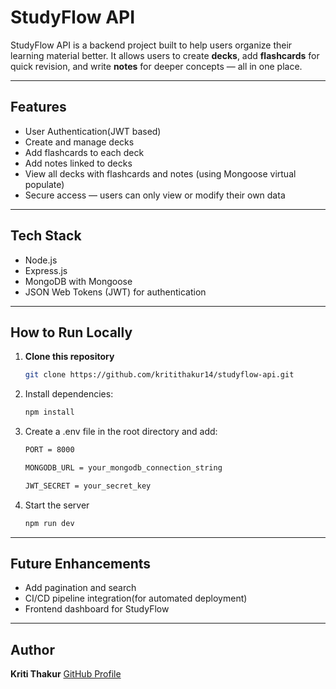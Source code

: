 # StudyFlow API

StudyFlow API is a backend project built to help users organize their learning material better.
It allows users to create **decks**, add **flashcards** for quick revision, and write **notes** for deeper concepts — all in one place.

---

## Features
- User Authentication(JWT based)
- Create and manage decks
- Add flashcards to each deck
- Add notes linked to decks
- View all decks with flashcards and notes (using Mongoose virtual populate)
- Secure access — users can only view or modify their own data

---

## Tech Stack
- Node.js
- Express.js
- MongoDB with Mongoose
- JSON Web Tokens (JWT) for authentication

---

##  How to Run Locally

1. **Clone this repository**
   ```bash
   git clone https://github.com/kritithakur14/studyflow-api.git

2. Install dependencies:
   ```bash
   npm install
   

3. Create a .env file in the root directory and add:
   ```bash
   PORT = 8000

   MONGODB_URL = your_mongodb_connection_string

   JWT_SECRET = your_secret_key

4. Start the server
   ```bash
   npm run dev
   ```
  

---

## Future Enhancements

- Add pagination and search
- CI/CD pipeline integration(for automated deployment)
- Frontend dashboard for StudyFlow

---

## Author

**Kriti Thakur**
[GitHub Profile](https://github.com/kritithakur14)